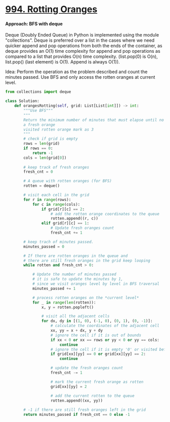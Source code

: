 # [994. Rotting Oranges](https://leetcode.com/problems/rotting-oranges/)

#### Approach: BFS with deque

Deque (Doubly Ended Queue) in Python is implemented using the module "collections". Deque is preferred over a list in the cases where we need quicker append and pop operations from both the ends of the container, as deque provides an O(1) time complexity for append and pop operations as compared to a list that provides O(n) time complexity. (list.pop(0) is O(n), list.pop() (last element) is O(1). Append is always O(1)).

Idea: Perform the operation as the problem described and count the minutes passed. Use BFS and only access the rotten oranges at current level.

```python
from collections import deque

class Solution:
    def orangesRotting(self, grid: List[List[int]]) -> int:
        """Use BFS"""
        """
        Return the minimum number of minutes that must elapse until no cell has 
        a fresh orange
        visited rotten orange mark as 3
        """
        # check if grid is empty
        rows = len(grid)
        if rows == 0:
            return -1
        cols = len(grid[0])
        
        # keep track of fresh oranges
        fresh_cnt = 0

        # A queue with rotten oranges (for BFS)
        rotten = deque()

        # visit each cell in the grid
        for r in range(rows):
            for c in range(cols):
                if grid[r][c] == 2:
                    # add the rotten orange coordinates to the queue
                    rotten.append((r, c))
                elif grid[r][c] == 1:
                    # Update fresh oranges count
                    fresh_cnt += 1

        # keep trach of minutes passed.
        minutes_passed = 0

        # If there are rotten oranges in the queue and 
        # there are still fresh oranges in the grid keep looping
        while rotten and fresh_cnt > 0:

            # Update the number of minutes passed
            # it is safe to update the minutes by 1,
            # since we visit oranges level by level in BFS traversal
            minutes_passed += 1

            # process rotten oranges on the *current level*
            for _ in range(len(rotten)):
                x, y = rotten.popleft()

                # visit all the adjacent cells
                for dx, dy in [(1, 0), (-1, 0), (0, 1), (0, -1)]:
                    # calculate the coordinates of the adjacent cell
                    xx, yy = x + dx, y + dy
                    # ignore the cell if it is out of bounds
                    if xx < 0 or xx == rows or yy < 0 or yy == cols:
                        continue
                    # ignore the cell if it is empty '0' or visited before '2'
                    if grid[xx][yy] == 0 or grid[xx][yy] == 2:
                        continue

                    # update the fresh oranges count
                    fresh_cnt -= 1

                    # mark the current fresh orange as rotten
                    grid[xx][yy] = 2

                    # add the current rotten to the queue
                    rotten.append((xx, yy))
        
        # -1 if there are still fresh oranges left in the grid
        return minutes_passed if fresh_cnt == 0 else -1                

```

